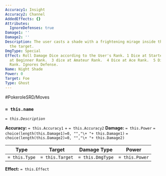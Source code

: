 ```yaml
---
Accuracy1: Insight
Accuracy2: Channel
AddedEffects: {}
Attributes:
  IgnoreDefenses: true
Damage1: ''
Damage2: ''
Description: The user casts a shade with a frightening mirage inside that torments
  the target.
DmgType: Special
Effect: Roll Damage Dice according to the User's Rank. 1 Dice at Starter Rank. 2 Dice
  at Beginner Rank.  3 dice at Amateur Rank.  4 Dice at Ace Rank.  5 Dice at Professional
  Rank. Ignores Defense.
Name: Night Shade
Power: 0
Target: Foe
Type: Ghost
---
```


#PokeroleSRD/Moves

### `= this.name` 
*`= this.Description`*

**Accuracy:** `= this.Accuracy1` + `= this.Accuracy2`
**Damage:** `= this.Power` `= choice(length(this.Damage1)=0, "","\+ "+ this.Damage1)` `= choice(length(this.Damage2)=0, "","\+ "+ this.Damage2)`

| Type          | Target          | Damage Type          | Power          |
| ------------- | --------------- | ---------------- | -------------- |
| `= this.Type` | `= this.Target` | `= this.DmgType` | `= this.Power` | 

**Effect:** `= this.Effect`